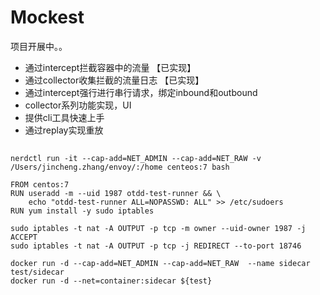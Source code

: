 # Mockest
项目开展中。。
* 通过intercept拦截容器中的流量 【已实现】
* 通过collector收集拦截的流量日志 【已实现】
* 通过intercept强行进行串行请求，绑定inbound和outbound
* collector系列功能实现，UI
* 提供cli工具快速上手
* 通过replay实现重放


##
```
nerdctl run -it --cap-add=NET_ADMIN --cap-add=NET_RAW -v /Users/jincheng.zhang/envoy/:/home centeos:7 bash
```


```
FROM centos:7
RUN useradd -m --uid 1987 otdd-test-runner && \
    echo "otdd-test-runner ALL=NOPASSWD: ALL" >> /etc/sudoers
RUN yum install -y sudo iptables
```

```
sudo iptables -t nat -A OUTPUT -p tcp -m owner --uid-owner 1987 -j ACCEPT
sudo iptables -t nat -A OUTPUT -p tcp -j REDIRECT --to-port 18746
```

```shell
docker run -d --cap-add=NET_ADMIN --cap-add=NET_RAW  --name sidecar test/sidecar
docker run -d --net=container:sidecar ${test}
```